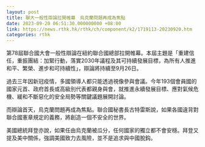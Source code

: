 ```yaml
---
layout: post
title: 聯大一般性辯論拉開帷幕　烏克蘭問題再成為焦點
date: 2023-09-20 06:51:30.000000000 +08:00
link: https://news.rthk.hk/rthk/ch/component/k2/1719113-20230920.htm
categories: rthk
---
```


第78屆聯合國大會一般性辯論在紐約聯合國總部拉開帷幕。本屆主題是「重建信任，重振團結：加緊行動，落實2030年議程及其可持續發展目標，為所有人推進和平、繁榮、進步和可持續性」，辯論將持續至9月26日。

過去三年因新冠疫情，多國領導人都只能透過視像參與會議。今年193個會員國的國家元首、政府首長或高級別代表都親身與會，就推進永續發展目標、應對氣候危機、緩和不斷惡化的安全局勢等關鍵議題展開討論。

而辯論首天，烏克蘭問題再成為焦點。聯合國秘書長古特雷斯說，如果各國違背對聯合國憲章規定的義務，將創造一個不安全的世界。

美國總統拜登亦說，如果任由烏克蘭被瓜分，任何國家的獨立都不會安穩。拜登又提及美中關係，強調美國致力去風險，並不是追求與中國脫鈎。

